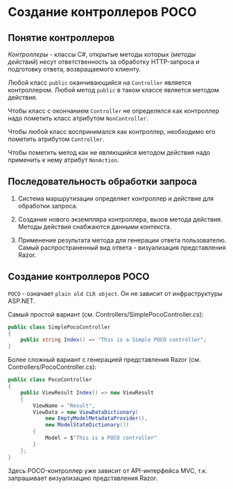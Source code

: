 # Создание контроллеров POCO

## Понятие контроллеров

*Контроллеры* - классы C#, открытые методы которых (*методы действий*) несут ответственность за
обработку HTTP-запроса и подготовку ответа, возвращаемого клиенту.

Любой класс `public` оканчивающийся на `Controller` является контроллером.
Любой метод `public` в таком классе является методом действия.

Чтобы класс с окончанием `Controller` не определялся как контроллер надо пометить класс
атрибутом `NonController`.

Чтобы любой класс воспринимался как контроллер, необходимо его пометить атрибутом `Controller`.

Чтобы пометить метод как не являющийся методом действия надо применить к нему атрибут `NonAction`.


## Последовательность обработки запроса

1. Система маршрутизации определяет контроллер и действие для обработки запроса.

2. Создание нового экземпляра контроллера, вызов метода действия.
Методы действия снабжаются данными контекста.

3. Применение результата метода для генерации ответа пользователю.
Самый распространенный вид ответа - визуализация представления Razor.


## Создание контроллеров POCO

`POCO` - означает `plain old CLR object`. Он не зависит от инфраструктуры ASP.NET.

Самый простой вариант (см. Controllers/SimplePocoController.cs):
```cs
public class SimplePocoController
{
    public string Index() => "This is a Simple POCO controller";
}
```

Более сложный вариант с генерацией представления Razor (см. Controllers/PocoController.cs):
```cs
public class PocoController
{
    public ViewResult Index() => new ViewResult
    {
        ViewName = "Result",
        ViewData = new ViewDataDictionary(
            new EmptyModelMetadataProvider(),
            new ModelStateDictionary())
        {
            Model = $"This is a POCO controller"
        }
    };
}
```

Здесь POCO-контроллер уже зависит от API-интерфейса MVC, т.к. запрашивает визуализацию представления
Razor.
